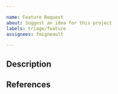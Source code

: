 ```yaml
---

name: Feature Request
about: Suggest an idea for this project
labels: triage/feature
assignees: fmigneault

---
```


## Description

<!-- 

- Is your feature request related to a missing implementation or functionality?
- What is the expected solution or behaviour?
- Describe alternative approaches you have considered.

-->

## References

<!-- 
Provide any external references or similar issue links here.

- issue #<issue-number>
- external https://link
-->
